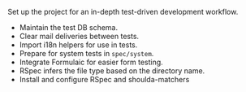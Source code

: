 Set up the project for an in-depth test-driven development workflow.

- Maintain the test DB schema.
- Clear mail deliveries between tests.
- Import i18n helpers for use in tests.
- Prepare for system tests in `spec/system`.
- Integrate Formulaic for easier form testing.
- RSpec infers the file type based on the directory name.
- Install and configure RSpec and shoulda-matchers
